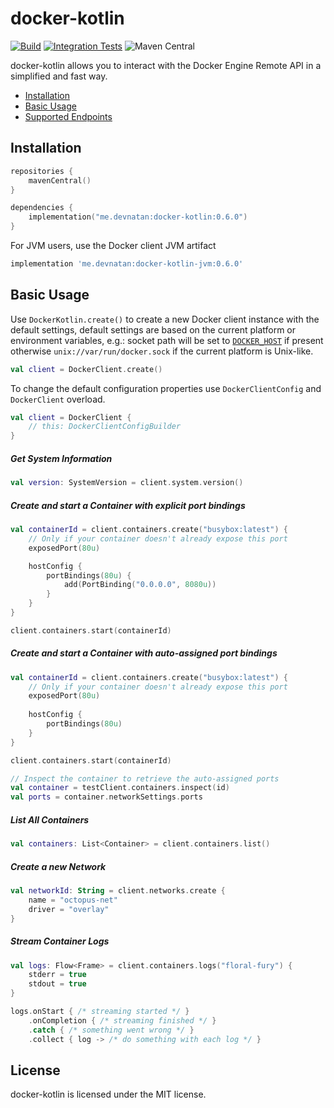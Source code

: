 # docker-kotlin

[![Build](https://github.com/DevNatan/docker-kotlin/actions/workflows/build.yml/badge.svg)](https://github.com/DevNatan/docker-kotlin/actions/workflows/build.yml)
[![Integration Tests](https://github.com/DevNatan/docker-kotlin/actions/workflows/integration-tests.yml/badge.svg)](https://github.com/DevNatan/docker-kotlin/actions/workflows/integration-tests.yml)
![Maven Central](https://img.shields.io/maven-central/v/me.devnatan/docker-kotlin)

docker-kotlin allows you to interact with the Docker Engine Remote API in a simplified and fast way.

* [Installation](#installation)
* [Basic Usage](#basic-usage)
* [Supported Endpoints](SUPPORTED_ENDPOINTS.md)

## Installation

```kotlin
repositories {
    mavenCentral()
}

dependencies {
    implementation("me.devnatan:docker-kotlin:0.6.0")
}
```

For JVM users, use the Docker client JVM artifact

```groovy
implementation 'me.devnatan:docker-kotlin-jvm:0.6.0'
```

## Basic Usage

Use `DockerKotlin.create()` to create a new Docker client instance with the default settings, default settings are based on the 
current platform or environment variables, e.g.: socket path will be set to [`DOCKER_HOST`](https://docs.docker.com/compose/environment-variables/envvars/#docker_host)
if present otherwise `unix://var/run/docker.sock` if the current platform is Unix-like.

```kotlin
val client = DockerClient.create()
```

To change the default configuration properties use `DockerClientConfig` and `DockerClient` overload.

```kotlin
val client = DockerClient {
    // this: DockerClientConfigBuilder
}
```

##### Get System Information

```kotlin
val version: SystemVersion = client.system.version()
```

##### Create and start a Container with explicit port bindings

```kotlin
val containerId = client.containers.create("busybox:latest") {
    // Only if your container doesn't already expose this port
    exposedPort(80u)

    hostConfig {
        portBindings(80u) {
            add(PortBinding("0.0.0.0", 8080u))
        }
    }
}

client.containers.start(containerId)
```

##### Create and start a Container with auto-assigned port bindings

```kotlin
val containerId = client.containers.create("busybox:latest") {
    // Only if your container doesn't already expose this port
    exposedPort(80u)
    
    hostConfig {
        portBindings(80u)
    }
}

client.containers.start(containerId)

// Inspect the container to retrieve the auto-assigned ports
val container = testClient.containers.inspect(id)
val ports = container.networkSettings.ports
```

##### List All Containers

```kotlin
val containers: List<Container> = client.containers.list()
```

##### Create a new Network

```kotlin
val networkId: String = client.networks.create {
    name = "octopus-net"
    driver = "overlay"
}
```

##### Stream Container Logs

```kotlin
val logs: Flow<Frame> = client.containers.logs("floral-fury") {
    stderr = true
    stdout = true
}

logs.onStart { /* streaming started */ }
    .onCompletion { /* streaming finished */ }
    .catch { /* something went wrong */ }
    .collect { log -> /* do something with each log */ }
```

## License

docker-kotlin is licensed under the MIT license.
